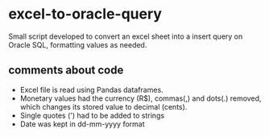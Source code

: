 # excel-to-oracle-query
Small script developed to convert an excel sheet into a insert query on Oracle SQL, formatting values as needed.

## comments about code
- Excel file is read using Pandas dataframes.
- Monetary values had the currency (R$), commas(,) and dots(.) removed, which changes its stored value to decimal (cents).
- Single quotes (') had to be added to strings
- Date was kept in dd-mm-yyyy format
